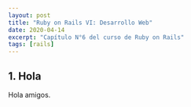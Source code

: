 ```yaml
---
layout: post
title: "Ruby on Rails VI: Desarrollo Web"
date: 2020-04-14
excerpt: "Capítulo N°6 del curso de Ruby on Rails"
tags: [rails]
---
```


## 1. Hola

Hola amigos.
